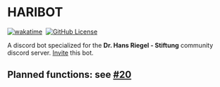 
# HARIBOT

[![wakatime](https://wakatime.com/badge/user/de63f4ec-0b0d-40c1-8ed3-36b881955881/project/b5aabc37-7f6a-4fd4-b427-38b9d11c7fa9.svg)](https://wakatime.com/badge/user/de63f4ec-0b0d-40c1-8ed3-36b881955881/project/b5aabc37-7f6a-4fd4-b427-38b9d11c7fa9)&nbsp;
[![GitHub License](https://img.shields.io/badge/license-MIT-green)](LICENSE)&nbsp;

A discord bot specialized for the **Dr. Hans Riegel - Stiftung** community discord server.
[Invite](https://discord.com/oauth2/authorize?client_id=1024235031037759500&permissions=8&scope=bot) this bot.

## Planned functions: see [#20](https://github.com/FabianBartl/HARIBOT/issues/20)

